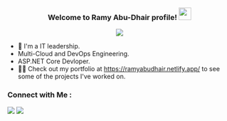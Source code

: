 


<h3 align="center">
  Welcome to Ramy Abu-Dhair profile!
  <img src="https://media.giphy.com/media/hvRJCLFzcasrR4ia7z/giphy.gif" width="28">
</h3>
<!-- Typing SVG by DenverCoder1 - https://github.com/DenverCoder1/readme-typing-svg -->
<p align="center">
  <a href="https://github.com/DenverCoder1/readme-typing-svg"><img src="https://readme-typing-svg.herokuapp.com/?lines=IT%20leadership;Cloud%20And%20DevOps%20Engineering;Full-Stack%20Web%20Developer&font=Fira%20Code&center=true&width=440&height=45&color=f75c7e&vCenter=true&size=22"></a>
</p> 

<!-- Specializing in automating scalable infrastructure, Multi-cloud platforms (Azure, AWS) -->

- 🏢 I'm a IT leadership.
- Multi-Cloud and DevOps Engineering.
- ASP.NET Core Devloper. 
- 👨‍💻 Check out my portfolio at https://ramyabudhair.netlify.app/ to see some of the projects I've worked on.

<!-- 
--creating Web Site
https://www.netlify.com/ 

--Sample
--https://yousef-dergham.netlify.app/#services
--https://github.com/yousefdergham/yousefdergham/blob/main/README.md

--- Creating GitHub Profile
htts://readme.so/editor
-->
### Connect with Me :

<a href="https://linkedin.com/in/ramyabudhair" target="_blank"><img src="https://img.shields.io/badge/-Ramy%20AbuDhair-0077B5?style=for-the-badge&logo=Linkedin&logoColor=white"/></a></a>
<a href="https://t.me/RamyAbuDhair" target="_blank"><img src="https://img.shields.io/badge/-Ramy%20AbuDhair-0077B5?style=for-the-badge&logo=Telegram&logoColor=white"/></a>

<!-- https://shields.io
### 🛠 &nbsp;Tech Stack
![JavaScript](https://img.shields.io/badge/-JavaScript-05122A?style=flat&logo=javascript)&nbsp;
![Bootstrap](https://img.shields.io/badge/-Bootstrap-05122A?style=flat&logo=bootstrap&logoColor=563D7C)&nbsp;
![HTML](https://img.shields.io/badge/-HTML-05122A?style=flat&logo=HTML5)&nbsp;
![CSS](https://img.shields.io/badge/-CSS-05122A?style=flat&logo=CSS3&logoColor=1572B6)&nbsp;
![React.js](https://img.shields.io/badge/-React-05122A?style=flat&logo=react)
![Node.js](https://img.shields.io/badge/-Node.js-05122A?style=flat&logo=node.js&logoColor=339933)&nbsp;
![Git](https://img.shields.io/badge/-Git-05122A?style=flat&logo=git)&nbsp;
![GitHub](https://img.shields.io/badge/-GitHub-05122A?style=flat&logo=github)&nbsp;
![Visual Studio Code](https://img.shields.io/badge/-Visual%20Studio%20Code-05122A?style=flat&logo=visual-studio-code&logoColor=007ACC)&nbsp;
![Sass](https://img.shields.io/badge/-Sass-05122A?style=flat&logo=sass)&nbsp;
![GraphQL](https://img.shields.io/badge/-GraphQL-05122A?style=flat&logo=GraphQL)&nbsp;
![MongoDB](https://img.shields.io/badge/-MongoDB-05122A?style=flat&logo=MongoDB)&nbsp;
![Python](https://img.shields.io/badge/-Python%20-05122A?style=flat&logo=python)&nbsp;

-->


